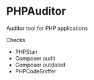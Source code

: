 # PHPAuditor
Auditor tool for PHP applications

Checks

- PHPStan
- Composer audit
- Composer outdated
- PHPCodeSniffer